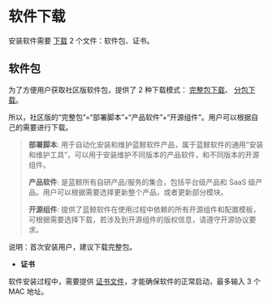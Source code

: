# 软件下载

安装软件需要 [下载](https://bk.tencent.com/download/) 2 个文件：软件包、证书。

## 软件包

为了方便用户获取社区版软件包，提供了 2 种下载模式： [完整包下载](https://bk.tencent.com/download/)、 [分包下载](https://bk.tencent.com/download_sdk/)。

所以，社区版的“完整包”=“部署脚本”+“产品软件”+“开源组件”。用户可以根据自己的需要进行下载。

> **部署脚本**: 用于自动化安装和维护蓝鲸软件产品，属于蓝鲸软件的通用“安装和维护工具”，可以用于安装维护不同版本的产品软件，和不同版本的开源组件。
>
> **产品软件**: 是蓝鲸所有自研产品/服务的集合，包括平台级产品和 SaaS 级产品。用户可以根据需要选择更新整个产品，或者更新部分模块。
>
> **开源组件**: 提供了蓝鲸软件在使用过程中依赖的所有开源组件和配置模板，可根据需要选择下载，若涉及到开源组件的版权信息，请遵守开源协议要求。

说明：首次安装用户，建议下载完整包。

- **证书**

软件安装过程中，需要提供 [证书文件](https://bk.tencent.com/download_ssl/)，才能确保软件的正常启动，最多输入 3 个 MAC 地址。
